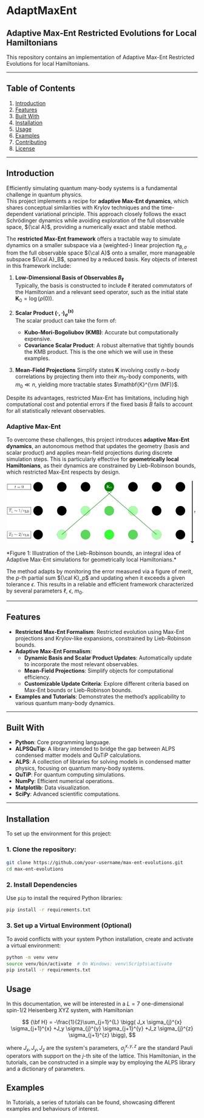 # AdaptMaxEnt
## Adaptive Max-Ent Restricted Evolutions for Local Hamiltonians

This repository contains an implementation of Adaptive Max-Ent Restricted Evolutions for local Hamiltonians.

---

## Table of Contents
1. [Introduction](#introduction)
2. [Features](#features)
3. [Built With](#built-with)
4. [Installation](#installation)
5. [Usage](#usage)
6. [Examples](#examples)
7. [Contributing](#contributing)
8. [License](#license)

---

## Introduction

Efficiently simulating quantum many-body systems is a fundamental challenge in quantum physics.  
This project implements a recipe for **adaptive Max-Ent dynamics**, which shares conceptual similarities with Krylov techniques and the time-dependent variational principle. This approach closely follows the exact Schrödinger dynamics while avoiding exploration of the full observable space, ${\cal A}$, providing a numerically exact and stable method. 

The **restricted Max-Ent framework** offers a tractable way to simulate dynamics on a smaller subspace via a (weighted-) linear projection $\pi_{B,\sigma}$ from the full observable space ${\cal A}$ onto a smaller, more manageable subspace ${\cal A}_B$, spanned by a reduced basis. Key objects of interest in this framework include:

1. **Low-Dimensional Basis of Observables $B_{\ell}$**  
   Typically, the basis is constructed to include $\ell$ iterated commutators of the Hamiltonian and a relevant seed operator, such as the initial state $\mathbf{K}_0 = \log(\rho(0))$.

2. **Scalar Product $(\cdot, \cdot)_{\sigma}^{(s)}$**  
   The scalar product can take the form of:
   - **Kubo-Mori-Bogoliubov (KMB)**: Accurate but computationally expensive.  
   - **Covariance Scalar Product**: A robust alternative that tightly bounds the KMB product. This is the one which we will use in these examples. 

3. **Mean-Field Projections**
   Simplify states $\mathbf{K}$ involving costly $n$-body correlations by projecting them into their $m_0$-body components, with $m_0 \ll n$, yielding more tractable states $\mathbf{K}^{\rm (MF)}$.


Despite its advantages, restricted Max-Ent has limitations, including high computational cost and potential errors if the fixed basis $B$ fails to account for all statistically relevant observables.

### Adaptive Max-Ent
To overcome these challenges, this project introduces **adaptive Max-Ent dynamics**, an autonomous method that updates the geometry (basis and scalar product) and applies mean-field projections during discrete simulation steps. This is particularly effective for **geometrically local Hamiltonians**, as their dynamics are constrained by Lieb-Robinson bounds, which restricted Max-Ent respects by design.


<p align="center">
  <img src="figs/LR_time_lattice_tikz_ada.jpg" alt="Lieb-Robinson Time Lattice Figure" width="500" />
</p>
*Figure 1: Illustration of the Lieb-Robinson bounds, an integral idea of Adaptive Max-Ent simulations for geometrically local Hamiltonians.*


The method adapts by monitoring the error measured via a figure of merit, the $p$-th partial sum ${\cal K}_p$ and updating when it exceeds a given tolerance $\epsilon$. This results in a reliable and efficient framework characterized by several parameters $\ell$, $\epsilon$, $m_0$.

---

## Features
- **Restricted Max-Ent Formalism**: Restricted evolution using Max-Ent projections and Krylov-like expansions, constrained by Lieb-Robinson bounds.
- **Adaptive Max-Ent Formalism**:
  - **Dynamic Basis and Scalar Product Updates**: Automatically update to incorporate the most relevant observables.
  - **Mean-Field Projections**: Simplify objects for computational efficiency.
  - **Customizable Update Criteria**: Explore different criteria based on Max-Ent bounds or Lieb-Robinson bounds.
- **Examples and Tutorials**: Demonstrates the method’s applicability to various quantum many-body dynamics.

---

## Built With

- **Python**: Core programming language.
- **ALPSQuTip**: A library intended to bridge the gap between ALPS condensed matter models and QuTiP calculations.
- **ALPS**: A collection of libraries for solving models in condensed matter physics, focusing on quantum many-body systems.
- **QuTiP**: For quantum computing simulations.
- **NumPy**: Efficient numerical operations.
- **Matplotlib**: Data visualization.
- **SciPy**: Advanced scientific computations.


---

## Installation

To set up the environment for this project:

### 1. Clone the repository:
   ```bash
   git clone https://github.com/your-username/max-ent-evolutions.git
   cd max-ent-evolutions
```

### 2. Install Dependencies

Use `pip` to install the required Python libraries:  
   ```bash
   pip install -r requirements.txt
```

### 3. Set up a Virtual Environment (Optional)

To avoid conflicts with your system Python installation, create and activate a virtual environment:  
  ```bash
  python -m venv venv
  source venv/bin/activate  # On Windows: venv\Scripts\activate
  pip install -r requirements.txt
```

## Usage

In this documentation, we will be interested in a $L=7$ one-dimensional spin-$1/2$ Heisenberg XYZ system, with Hamiltonian

$$
  {\bf H} = -\frac{1}{2}\sum_{j=1}^{L} \bigg(
  J_x \sigma_{j}^{x} \sigma_{j+1}^{x} 
  +J_y \sigma_{j}^{y} \sigma_{j+1}^{y}
  +J_z \sigma_{j}^{z} \sigma_{j+1}^{z}
  \bigg),
$$

where $J_x, J_y, J_z$ are the system's parameters, $\sigma_j^{x,y,z}$ are the standard Pauli operators with support on the $j$-th site of the lattice.
This Hamiltonian, in the tutorials, can be constructed in a simple way by employing the ALPS library and a dictionary of parameters.

## Examples

In Tutorials, a series of tutorials can be found, showcasing different examples and behaviours of interest. 
